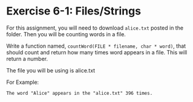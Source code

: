 # Exercise 6-1: Files/Strings

For this assignment, you will need to download `alice.txt` posted in the folder. Then you will be counting words in a file.

Write a function named, `countWord(FILE * filename, char * word)`, that should count and return how many times word appears in a file. This will return a number.

The file you will be using is alice.txt

For Example:

```
The word "Alice" appears in the "alice.txt" 396 times.
```
